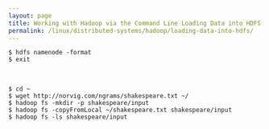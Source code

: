 ```yaml
---
layout: page
title: Working with Hadoop via the Command Line Loading Data into HDFS
permalink: /linux/distributed-systems/hadoop/loading-data-into-hdfs/
---
```


    $ hdfs namenode -format
    $ exit


<br/>

    $ cd ~
    $ wget http://norvig.com/ngrams/shakespeare.txt ~/
    $ hadoop fs -mkdir -p shakespeare/input
    $ hadoop fs -copyFromLocal ~/shakespeare.txt shakespeare/input
    $ hadoop fs -ls shakespeare/input
